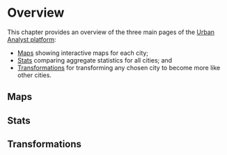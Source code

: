 # Overview

This chapter provides an overview of the three main pages of the [Urban Analyst
platform](https://urbananalyst.city):

- [Maps](https://urbananalyst.city/maps) showing interactive maps for each
  city;
- [Stats](https://urbananalyst.city/stats) comparing aggregate statistics for
  all cities; and
- [Transformations](https://urbananalyst.city/transform) for transforming any
  chosen city to become more like other cities.

## Maps

## Stats

## Transformations
